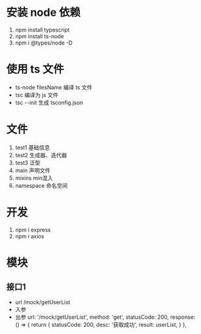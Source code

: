 # 安装 node 依赖

1. npm install typescript
2. npm install ts-node
3. npm i @types/node -D

# 使用 ts 文件

- ts-node filesName 编译 ts 文件
- tsc 编译为 js 文件
- tsc --init 生成 tsconfig.json

# 文件

1. test1 基础信息
2. test2 生成器、迭代器
3. test3 泛型
4. main 声明文件
5. mixins min混入
6. namespace 命名空间

# 开发

1. npm i express
2. npm i axios

# 模块
## 接口1
- url /mock/getUserList
- 入参
- 出参
url: '/mock/getUserList',
    method: 'get',
    statusCode: 200,
    response: () => {
      return {
        statusCode: 200,
        desc: '获取成功',
        result: userList,
      }
    },